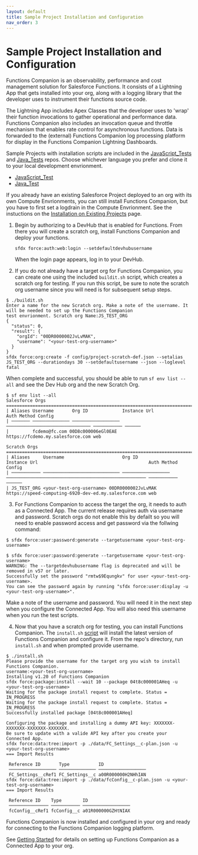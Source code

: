 ```yaml
---
layout: default
title: Sample Project Installation and Configuration
nav_order: 3
---
```


# Sample Project Installation and Configuration

Functions Companion is an observability, performance and cost management solution for Salesforce Functions. It consists of
a Lightning App that gets installed into your org, along with a logging library that the developer uses to instrument
their functions source code.

The Lightning App includes Apex Classes that the developer uses to 'wrap' their function invocations to gather
operational and performance data. Functions Companion also includes an invocation queue and throttle mechanism that
enables rate control for asynchronous functions. Data is forwarded to the (external) Functions Companion log processing
platform for display in the Functions Companion Lightning Dashboards.

Sample Projects with installation scripts are included in the [JavaScript_Tests](https://github.com/FunctionsCompanion/JavaScript_Tests)
and [Java_Tests](https://github.com/FunctionsCompanion/Java_Tests) repos. Choose whichever language you prefer and
clone it to your local development envrionment.

* [JavaScript_Test](https://github.com/FunctionsCompanion/JavaScript_Tests)
* [Java_Test](https://github.com/FunctionsCompanion/Java_Tests)

If you already have an existing Salesforce Project deployed to an org with its own Compute Envrionments, you can still install Functions Companion, but you have to first set a logdrain in the Compute Envrionment. See the instuctions on the [Installation on Existing Projects](InstallOnProject.md) page.

1. Begin by authorizing to a DevHub that is enabled for Functions. From there you will create a scratch org, install
   Functions Companion and deploy your functions.

   `sfdx force:auth:web:login --setdefaultdevhubusername`

   When the login page appears, log in to your DevHub.

2. If you do not already have a target org for Functions Companion, you can create one using the included `buildit.sh`
   script, which creates a scratch org for testing. If you run this script, be sure to note the scratch org username
   since you will need is for subsequent setup steps.

```
$ ./buildit.sh
Enter a name for the new Scratch org. Make a note of the username. It will be needed to set up the Functions Companion
test envrionment. Scratch org Name:JS_TEST_ORG
{
  "status": 0,
  "result": {
    "orgId": "00DR0000002JvLvMAK",
    "username": "<your-test-org-username>"
  }
}
sfdx force:org:create -f config/project-scratch-def.json --setalias JS_TEST_ORG --durationdays 30 --setdefaultusername --json --loglevel fatal
```

When complete and successful, you should be able to run `sf env list --all` and see the Dev Hub org and the new Scratch
Org.

```
$ sf env list --all
Salesforce Orgs
===============================================================================================
| Aliases Username       Org ID             Instance Url                     Auth Method Config 
| ─────── ────────────── ────────────────── ──────────────────────────────── ─────────── ────── 
|         fcdemo@fc.com 00D8c000006eGl0EAE https://fcdemo.my.salesforce.com web                

Scratch Orgs
=======================================================================================================================================
| Aliases     Username                      Org ID             Instance Url                                          Auth Method Config 
| ─────────── ───────────────────────────── ────────────────── ───────────────────────────────────────────────────── ─────────── ────── 
| JS_TEST_ORG <your-test-org-username> 00DR0000002JvLvMAK https://speed-computing-6920-dev-ed.my.salesforce.com web   
```

3. For Functions Companion to access the target the org, it needs to auth as a Connected App. The current release
   requires auth via username and password. Scratch orgs do not enable this by defailt so you will need to enable
   password access and get password via the follwing command:

`$ sfdx force:user:password:generate --targetusername <your-test-org-username>`

```
$ sfdx force:user:password:generate --targetusername <your-test-org-username>
WARNING: The --targetdevhubusername flag is deprecated and will be removed in v57 or later.
Successfully set the password "rmtw$9Equngkv" for user <your-test-org-username>.
You can see the password again by running "sfdx force:user:display -u <your-test-org-username>".
```

Make a note of the username and password. You will need it in the next step when you configure the Connected App. You
will also need this username when you run the test scripts.

4. Now that you have a scratch org for testing, you can install Functions Companion.
   The `install.sh` [script](https://github.com/FunctionsCompanion/JavaScript_Tests/blob/setup/install.sh) will install
   the latest version of Functions Companion and configure it. From the repo's directory, run `install.sh` and when
   prompted provide username. 

```
$ ./install.sh                      
Please provide the username for the target org you wish to install Functions Companion.
username:<your-test-org-username>
Installing v1.20 of Functions Companion
sfdx force:package:install --wait 10 --package 04t8c000001AHeq -u <your-test-org-username>
Waiting for the package install request to complete. Status = IN_PROGRESS
Waiting for the package install request to complete. Status = IN_PROGRESS
Successfully installed package [04t8c000001AHeq]

Configuring the package and installing a dummy API key: XXXXXXX-XXXXXXX-XXXXXXX-XXXXXXX.
Be sure to update with a valide API key after you create your Connected App.
sfdx force:data:tree:import -p ./data/FC_Settings__c-plan.json -u <your-test-org-username>
=== Import Results

 Reference ID       Type           ID                 
 ────────────────── ────────────── ────────────────── 
 FC_Settings__cRef1 FC_Settings__c a00R000000H2NHhIAN 
sfdx force:data:tree:import -p ./data/fcConfig__c-plan.json -u <your-test-org-username>
=== Import Results

 Reference ID    Type        ID                 
 ─────────────── ─────────── ────────────────── 
 fcConfig__cRef1 fcConfig__c a01R000000GZHtNIAX 
```

Functions Companion is now installed and configured in your org and ready for connecting to the Functions Companion
logging platform.

See [Getting Started](GettingStarted.md) for details on setting up Functions Companion as a Connected App to your org.
